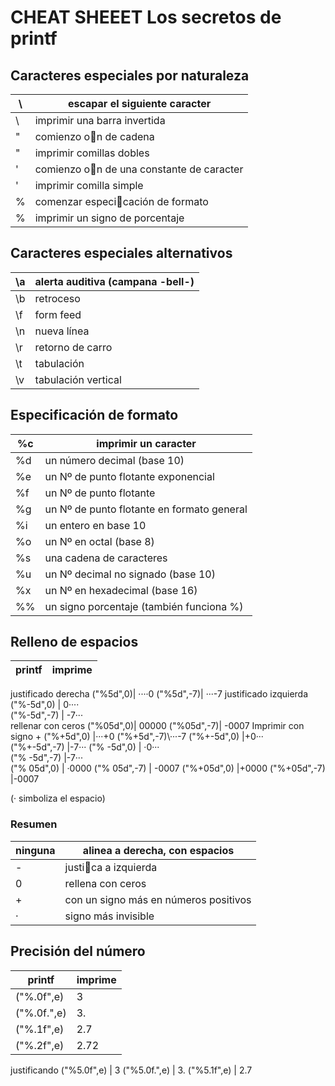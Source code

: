 # CHEAT SHEEET Los secretos de printf

## Caracteres especiales por naturaleza

\         | escapar el siguiente caracter
--------- | ------------------------------
\\        | imprimir una barra invertida
"         | comienzo on de cadena
\"        | imprimir comillas dobles
'         | comienzo on de una constante de caracter
\'        | imprimir comilla simple
%         | comenzar especicación de formato
\%        |imprimir un signo de porcentaje


## Caracteres especiales alternativos

\a |alerta auditiva (campana -bell-)
-- | ----------------
\b |retroceso
\f |form feed
\n |nueva línea
\r |retorno de carro
\t |tabulación
\v |tabulación vertical

## Especificación de formato

%c |imprimir un caracter
-- | -----------------------
%d |un número decimal (base 10)
%e |un Nº de punto flotante exponencial
%f |un Nº de punto flotante
%g |un Nº de punto flotante en formato general
%i |un entero en base 10
%o |un Nº en octal (base 8)
%s |una cadena de caracteres
%u |un Nº decimal no signado (base 10)
%x |un Nº en hexadecimal (base 16)
%% |un signo porcentaje (también funciona \%)

## Relleno de espacios

printf |imprime
---- | ----------
justificado derecha
("%5d",0)| ····0
("%5d",-7)|  ···-7
justificado izquierda
("%-5d",0) | 0····    
("%-5d",-7) | -7···   
rellenar con ceros
("%05d",0)| 00000
("%05d",-7)| -0007
Imprimir con signo +
("%+5d",0) |···+0
("%+5d",-7)\···-7
("%+-5d",0) |+0···   
("%+-5d",-7) |-7···
("% -5d",0) | ·0···   
("% -5d",-7) |-7···      
("% 05d",0) | ·0000
("% 05d",-7) | -0007
("%+05d",0) |+0000
("%+05d",-7) |-0007

(· simboliza el espacio)
### Resumen

ninguna | alinea a derecha, con espacios
------  | ---------------------
- |justica a izquierda
0 |rellena con ceros
+ |con un signo más en números positivos
· |signo más invisible

## Precisión del número

printf| imprime
---- | ------
("%.0f",e)| 3
("%.0f.",e)| 3.
("%.1f",e) |2.7
("%.2f",e) |2.72
justificando
("%5.0f",e)  |   3
("%5.0f.",e)  |   3.
("%5.1f",e)  | 2.7
